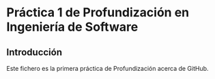 # Práctica 1 de Profundización en Ingeniería de Software
## Introducción
Este fichero es la primera práctica de Profundización acerca de
GitHub.